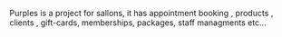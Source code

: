 Purples is a project for sallons, it has appointment booking , products , clients , gift-cards, memberships, packages, staff managments etc...
